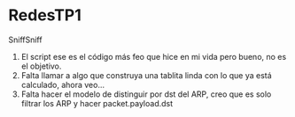 # RedesTP1
SniffSniff

1) El script ese es el código más feo que hice en mi vida pero bueno, no es el objetivo. 
2) Falta llamar a algo que construya una tablita linda con lo que ya está calculado, ahora veo...
3) Falta hacer el modelo de distinguir por dst del ARP, creo que es solo filtrar los ARP y hacer packet.payload.dst